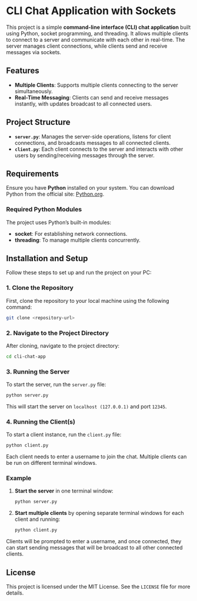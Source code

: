 # CLI Chat Application with Sockets

This project is a simple **command-line interface (CLI) chat application** built using Python, socket programming, and threading. It allows multiple clients to connect to a server and communicate with each other in real-time. The server manages client connections, while clients send and receive messages via sockets.

## Features
- **Multiple Clients**: Supports multiple clients connecting to the server simultaneously.
- **Real-Time Messaging**: Clients can send and receive messages instantly, with updates broadcast to all connected users.

## Project Structure
- **`server.py`**: Manages the server-side operations, listens for client connections, and broadcasts messages to all connected clients.
- **`client.py`**: Each client connects to the server and interacts with other users by sending/receiving messages through the server.

## Requirements
Ensure you have **Python** installed on your system. You can download Python from the official site: [Python.org](https://www.python.org/downloads/).

### Required Python Modules
The project uses Python’s built-in modules:
- **socket**: For establishing network connections.
- **threading**: To manage multiple clients concurrently.

## Installation and Setup
Follow these steps to set up and run the project on your PC:

### 1. Clone the Repository
First, clone the repository to your local machine using the following command:
```bash
git clone <repository-url>
```

### 2. Navigate to the Project Directory
After cloning, navigate to the project directory:
```bash
cd cli-chat-app
```

### 3. Running the Server
To start the server, run the `server.py` file:
```bash
python server.py
```
This will start the server on `localhost (127.0.0.1)` and port `12345`.

### 4. Running the Client(s)
To start a client instance, run the `client.py` file:
```bash
python client.py
```
Each client needs to enter a username to join the chat. Multiple clients can be run on different terminal windows.

### Example
1. **Start the server** in one terminal window:
   ```bash
   python server.py
   ```
2. **Start multiple clients** by opening separate terminal windows for each client and running:
   ```bash
   python client.py
   ```

Clients will be prompted to enter a username, and once connected, they can start sending messages that will be broadcast to all other connected clients.

## License
This project is licensed under the MIT License. See the `LICENSE` file for more details.
